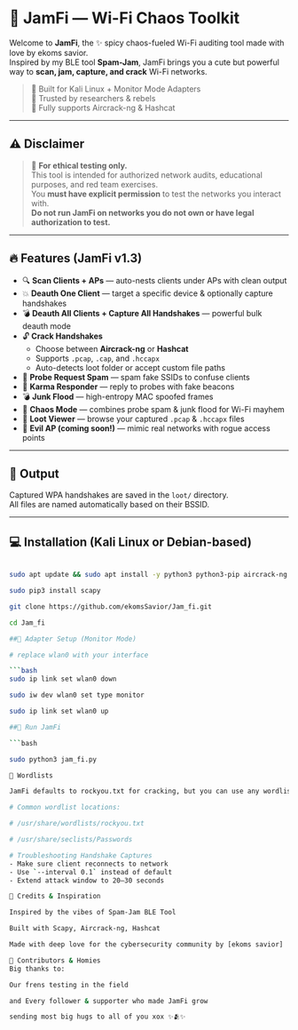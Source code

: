 # 💜 JamFi — Wi-Fi Chaos Toolkit

Welcome to **JamFi**, the ✨ spicy chaos-fueled Wi-Fi auditing tool made with love by ekoms savior.  
Inspired by my BLE tool **Spam-Jam**, JamFi brings you a cute but powerful way to **scan, jam, capture, and crack** Wi-Fi networks.

> 🧠 Built for Kali Linux + Monitor Mode Adapters  
> 🐉 Trusted by researchers & rebels  
> 💜 Fully supports Aircrack-ng & Hashcat

---

## ⚠️ Disclaimer

> 🚨 **For ethical testing only.**  
This tool is intended for authorized network audits, educational purposes, and red team exercises.  
You **must have explicit permission** to test the networks you interact with.  
**Do not run JamFi on networks you do not own or have legal authorization to test.**

---

## 🔥 Features (JamFi v1.3)

- 🔍 **Scan Clients + APs** — auto-nests clients under APs with clean output
- 💥 **Deauth One Client** — target a specific device & optionally capture handshakes
- 💣 **Deauth All Clients + Capture All Handshakes** — powerful bulk deauth mode
- 🔓 **Crack Handshakes**  
  - Choose between **Aircrack-ng** or **Hashcat**
  - Supports `.pcap`, `.cap`, and `.hccapx`
  - Auto-detects loot folder or accept custom file paths
- 📡 **Probe Request Spam** — spam fake SSIDs to confuse clients
- 🧲 **Karma Responder** — reply to probes with fake beacons
- 💣 **Junk Flood** — high-entropy MAC spoofed frames
- 💃 **Chaos Mode** — combines probe spam & junk flood for Wi-Fi mayhem
- 📁 **Loot Viewer** — browse your captured `.pcap` & `.hccapx` files
- 👿 **Evil AP (coming soon!)** — mimic real networks with rogue access points

---

## 📂 Output

Captured WPA handshakes are saved in the `loot/` directory.  
All files are named automatically based on their BSSID.

---

## 💻 Installation (Kali Linux or Debian-based)

```bash

sudo apt update && sudo apt install -y python3 python3-pip aircrack-ng hashcat

sudo pip3 install scapy

git clone https://github.com/ekomsSavior/Jam_fi.git

cd Jam_fi

##📡 Adapter Setup (Monitor Mode)

# replace wlan0 with your interface

```bash
sudo ip link set wlan0 down

sudo iw dev wlan0 set type monitor

sudo ip link set wlan0 up

##🚀 Run JamFi

```bash

sudo python3 jam_fi.py

🔐 Wordlists

JamFi defaults to rockyou.txt for cracking, but you can use any wordlist:

# Common wordlist locations:

# /usr/share/wordlists/rockyou.txt

# /usr/share/seclists/Passwords

# Troubleshooting Handshake Captures
- Make sure client reconnects to network
- Use `--interval 0.1` instead of default
- Extend attack window to 20–30 seconds

💜 Credits & Inspiration

Inspired by the vibes of Spam-Jam BLE Tool

Built with Scapy, Aircrack-ng, Hashcat

Made with deep love for the cybersecurity community by [ekoms savior]

🧠 Contributors & Homies
Big thanks to:

Our frens testing in the field

and Every follower & supporter who made JamFi grow

sending most big hugs to all of you xox ✨🫂✨
